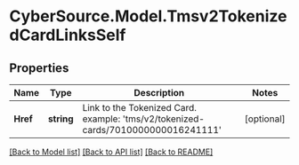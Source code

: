 # CyberSource.Model.Tmsv2TokenizedCardLinksSelf
## Properties

Name | Type | Description | Notes
------------ | ------------- | ------------- | -------------
**Href** | **string** | Link to the Tokenized Card. example: &#39;tms/v2/tokenized-cards/7010000000016241111&#39;  | [optional] 

[[Back to Model list]](../README.md#documentation-for-models) [[Back to API list]](../README.md#documentation-for-api-endpoints) [[Back to README]](../README.md)

